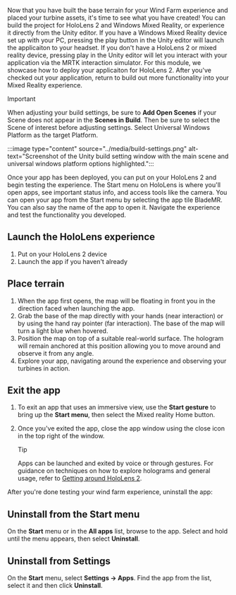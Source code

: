 Now that you have built the base terrain for your Wind Farm experience and placed your turbine assets, it's time to see what you have created!  You can build the project for HoloLens 2 and Windows Mixed Reality, or experience it directly from the Unity editor.  If you have a Windows Mixed Reality device set up with your PC, pressing the play button in the Unity editor will launch the applicaiton to your headset.  If you don't have a HoloLens 2 or mixed reality device, pressing play in the Unity editor will let you interact with your application via the MRTK interaction simulator.  For this module, we showcase how to deploy your applicaiton for HoloLens 2.  After you've checked out your application, return to build out more functionality into your Mixed Reality experience.

> [!IMPORTANT]
> When adjusting your build settings, be sure to **Add Open Scenes** if your Scene does not appear in the **Scenes in Build**.  Then be sure to select the Scene of interest before adjusting settings.  Select Universal Windows Platform as the target Platform.

:::image type="content" source="../media/build-settings.png" alt-text="Screenshot of the Unity build setting window with the main scene and universal windows platform options highlighted.":::

Once your app has been deployed, you can put on your HoloLens 2 and begin testing the experience.  The Start menu on HoloLens is where you'll open apps, see important status info, and access tools like the camera.  You can open your app from the Start menu by selecting the app tile BladeMR.  You can also say the name of the app to open it.  Navigate the experience and test the functionality you developed.

## Launch the HoloLens experience 

1. Put on your HoloLens 2 device
2. Launch the app if you haven't already

## Place terrain

1. When the app first opens, the map will be floating in front you in the direction faced when launching the app. 
2. Grab the base of the map directly with your hands (near interaction) or by using the hand ray pointer (far interaction). The base of the map will turn a light blue when hovered. 
3. Position the map on top of a suitable real-world surface. The hologram will remain anchored at this position allowing you to move around and observe it from any angle.
4. Explore your app, navigating around the experience and observing your turbines in action.  

## Exit the app

1. To exit an app that uses an immersive view, use the **Start gesture** to bring up the **Start menu**, then select the Mixed reality Home button. 
2. Once you've exited the app, close the app window using the close icon in the top right of the window.

    > [!TIP]
    > Apps can be launched and exited by voice or through gestures.  For guidance on techniques on how to explore holograms and general usage, refer to [Getting around HoloLens 2](/hololens/hololens2-basic-usage).

After you're done testing your wind farm experience, uninstall the app:

## Uninstall from the Start menu

On the **Start** menu or in the **All apps** list, browse to the app. Select and hold until the menu appears, then select **Uninstall**.

## Uninstall from Settings

On the **Start** menu, select **Settings -> Apps**. Find the app from the list, select it and then click **Uninstall**.